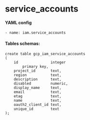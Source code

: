 # service\_accounts

#### YAML config

```text
- name: iam.service_accounts
```

#### Tables schemas:

```text
create table gcp_iam_service_accounts
(
    id               integer
        primary key,
    project_id       text,
    region           text,
    description      text,
    disabled         numeric,
    display_name     text,
    email            text,
    etag             text,
    name             text,
    oauth2_client_id text,
    unique_id        text
);
```

